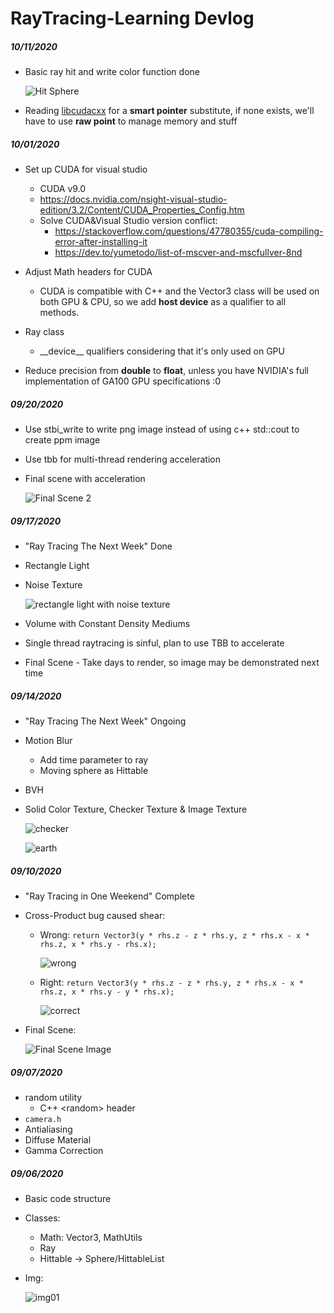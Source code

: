 # RayTracing-Learning Devlog

##### 10/11/2020

- Basic ray hit and write color function done

  ![Hit Sphere](./img/hit_sphere_cuda.png)

- Reading [libcudacxx]() for a **smart pointer** substitute, if none exists, we'll have to use **raw point** to manage memory and stuff





##### 10/01/2020

- Set up CUDA for visual studio
  - CUDA v9.0
  - https://docs.nvidia.com/nsight-visual-studio-edition/3.2/Content/CUDA_Properties_Config.htm
  - Solve CUDA&Visual Studio version conflict: 
    - https://stackoverflow.com/questions/47780355/cuda-compiling-error-after-installing-it
    - https://dev.to/yumetodo/list-of-mscver-and-mscfullver-8nd
  
- Adjust Math headers for CUDA
  
  - CUDA is compatible with C++ and the Vector3 class will be used on both GPU & CPU, so we add **host device** as a qualifier to all methods.
  
- Ray class 

  - \_\_device\_\_ qualifiers considering that it's only used on GPU

- Reduce precision from **double** to **float**, unless you have NVIDIA's full implementation of GA100 GPU specifications :0

  



##### 09/20/2020

- Use stbi_write to write png image instead of using c++ std::cout to create ppm image

- Use tbb for multi-thread rendering acceleration

- Final scene with acceleration

  ![Final Scene 2](./img/final_scene_parallel.png)





##### 09/17/2020

- "Ray Tracing The Next Week" Done
- Rectangle Light

- Noise Texture

  ![rectangle light with noise texture](./img/img_rectangle_light.png)

- Volume with Constant Density Mediums

- Single thread raytracing is sinful, plan to use TBB to accelerate

- Final Scene - Take days to render, so image may be demonstrated next time




##### 09/14/2020

- "Ray Tracing The Next Week" Ongoing

- Motion Blur

  - Add time parameter to ray
  - Moving sphere as Hittable

- BVH

- Solid Color Texture, Checker Texture & Image Texture

  ![checker](./img/img_checker_two_spheres.png)

  ![earth](./img/img_earth.png)



##### 09/10/2020

- "Ray Tracing in One Weekend" Complete

- Cross-Product bug caused shear:

  - Wrong: `return Vector3(y * rhs.z - z * rhs.y, z * rhs.x - x * rhs.z, x * rhs.y - rhs.x);`

    ![wrong](./img/img_7_7_7.png)

  - Right: `return Vector3(y * rhs.z - z * rhs.y, z * rhs.x - x * rhs.z, x * rhs.y - y * rhs.x);`

    ![correct](./img/img_7_7_7_correct.png)

- Final Scene:

  ![Final Scene Image](./img/img_final_scene.png)





##### 09/07/2020

- random utility
	- C++ \<random\> header 
- `camera.h `
- Antialiasing
- Diffuse Material
- Gamma Correction 



##### 09/06/2020

- Basic code structure 

- Classes:

  - Math: Vector3, MathUtils
  - Ray
  - Hittable -> Sphere/HittableList

- Img:

  ![img01](./img/img01.png)